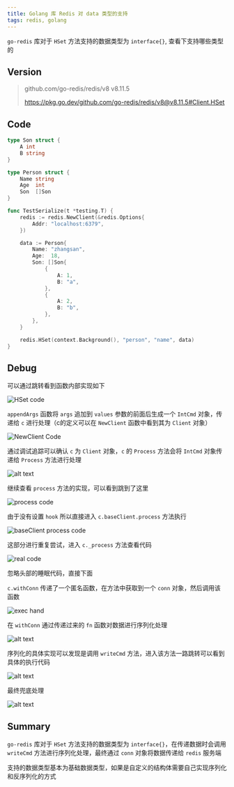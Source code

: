 ```yaml
---
title: Golang 库 Redis 对 data 类型的支持
tags: redis, golang
---
```


`go-redis` 库对于 `HSet` 方法支持的数据类型为 `interface{}`, 查看下支持哪些类型的

<!-- more -->

## Version

> github.com/go-redis/redis/v8 v8.11.5
>
> <https://pkg.go.dev/github.com/go-redis/redis/v8@v8.11.5#Client.HSet>
>

## Code

```go
type Son struct {
    A int
    B string
}

type Person struct {
    Name string
    Age  int
    Son  []Son
}

func TestSerialize(t *testing.T) {
    redis := redis.NewClient(&redis.Options{
        Addr: "localhost:6379",
    })

    data := Person{
        Name: "zhangsan",
        Age:  18,
        Son: []Son{
            {
                A: 1,
                B: "a",
            },
            {
                A: 2,
                B: "b",
            },
        },
    }

    redis.HSet(context.Background(), "person", "name", data)
}
```

## Debug

可以通过跳转看到函数内部实现如下

![HSet code](./Go%20Redis%20Lib%20Serialize%20Struct/image.png)

`appendArgs` 函数将 `args` 追加到 `values` 参数的前面后生成一个 `IntCmd` 对象，传递给 `c` 进行处理（c的定义可以在 `NewClient` 函数中看到其为 `Client` 对象）

![NewClient Code](./Go%20Redis%20Lib%20Serialize%20Struct/image-1.png)

通过调试追踪可以确认 `c` 为 `Client` 对象，`c` 的 `Process` 方法会将 `IntCmd` 对象传递给 `Process` 方法进行处理

![alt text](./Go%20Redis%20Lib%20Serialize%20Struct/image-2.png)

继续查看 `process` 方法的实现，可以看到跳到了这里

![process code](./Go%20Redis%20Lib%20Serialize%20Struct/image-3.png)

由于没有设置 `hook` 所以直接进入 `c.baseClient.process` 方法执行

![baseClient process code](./Go%20Redis%20Lib%20Serialize%20Struct/image-4.png)

这部分进行重复尝试，进入 `c._process` 方法查看代码

![real code](./Go%20Redis%20Lib%20Serialize%20Struct/image-5.png)

忽略头部的睡眠代码，直接下面

`c.withConn` 传递了一个匿名函数，在方法中获取到一个 `conn` 对象，然后调用该函数

![exec hand](./Go%20Redis%20Lib%20Serialize%20Struct/image-6.png)

在 `withConn` 通过传递过来的 `fn` 函数对数据进行序列化处理

![alt text](./Go%20Redis%20Lib%20Serialize%20Struct/image-7.png)

序列化的具体实现可以发现是调用 `writeCmd` 方法，进入该方法一路跳转可以看到具体的执行代码

![alt text](./Go%20Redis%20Lib%20Serialize%20Struct/image-8.png)

最终兜底处理

![alt text](./Go%20Redis%20Lib%20Serialize%20Struct/image-9.png)

## Summary

`go-redis` 库对于 `HSet` 方法支持的数据类型为 `interface{}`，在传递数据时会调用 `writeCmd` 方法进行序列化处理，最终通过 `conn` 对象将数据传递给 `redis` 服务端

支持的数据类型基本为基础数据类型，如果是自定义的结构体需要自己实现序列化和反序列化的方式
